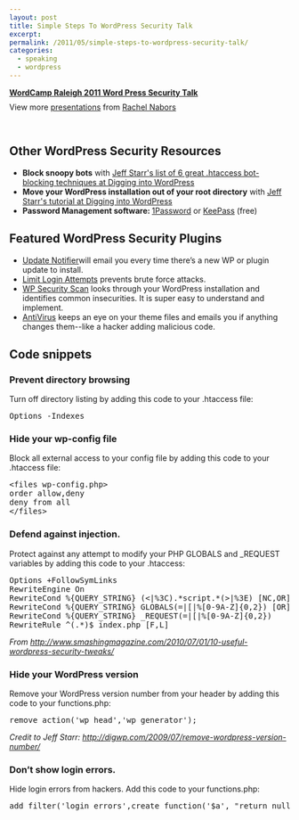 ```yaml
---
layout: post
title: Simple Steps To WordPress Security Talk
excerpt: 
permalink: /2011/05/simple-steps-to-wordpress-security-talk/
categories: 
  - speaking
  - wordpress
---
```

<div id="__ss_8046582" style="width: 425px;"><strong style="display: block; margin: 12px 0 4px;"><a title="Word p ress-security-talk" href="http://www.slideshare.net/CrowChick/word-p-resssecuritytalk">WordCamp Raleigh 2011 Word Press Security Talk</a></strong>
<div style="padding: 5px 0 12px;">View more <a href="http://www.slideshare.net/">presentations</a> from <a href="http://www.slideshare.net/CrowChick">Rachel Nabors</a></div>
&nbsp;

</div>
<h2>Other WordPress Security Resources</h2>
<ul>
  <li><strong>Block snoopy bots</strong> with <a href="http://digwp.com/2011/03/htaccess-wordpress-seo-security/">Jeff Starr's list of 6 great .htaccess bot-blocking techniques at Digging into WordPress</a></li>
  <li><strong>Move your WordPress installation out of your root directory</strong> with <a href="http://digwp.com/2009/07/move-your-wordpress-files-out-of-the-root-directory/">Jeff Starr's tutorial at Digging into WordPress</a></li>
  <li><strong>Password Management software: </strong><a href="http://agilebits.com/onepassword">1Password</a> or <a href="http://keepass.info/">KeePass</a> (free)</li>
</ul>
<h2>Featured WordPress Security Plugins</h2>
<ul>
  <li><a href="http://wordpress.org/extend/plugins/update-notifier/">Update Notifier</a>will email you every time there’s a new WP or plugin update to install.</li>
  <li><a href="http://wordpress.org/extend/plugins/limit-login-attempts/">Limit Login Attempts</a> prevents brute force attacks.</li>
  <li><a href="http://wordpress.org/extend/plugins/wp-security-scan/">WP Security Scan</a> looks through your WordPress installation and identifies common insecurities. It is super easy to understand and implement.</li>
  <li><a href="http://wordpress.org/extend/plugins/antivirus/">AntiVirus</a> keeps an eye on your theme files and emails you if anything changes them--like a hacker adding malicious code.</li>
</ul>
<h2>Code snippets</h2>
<h3>Prevent directory browsing</h3>
Turn off directory listing by adding this code to your .htaccess file:
<pre>Options -Indexes</pre>
<h3>Hide your wp-config file</h3>
Block all external access to your config file by adding this code to your .htaccess file:
<pre>&lt;files wp-config.php&gt;
order allow,deny
deny from all
&lt;/files&gt;</pre>
<h3>Defend against injection.</h3>
Protect against any attempt to modify your PHP GLOBALS and _REQUEST variables by adding this code to your .htaccess:
<pre>Options +FollowSymLinks
RewriteEngine On
RewriteCond %{QUERY_STRING} (&lt;|%3C).*script.*(&gt;|%3E) [NC,OR]
RewriteCond %{QUERY_STRING} GLOBALS(=|[|%[0-9A-Z]{0,2}) [OR]
RewriteCond %{QUERY_STRING} _REQUEST(=|[|%[0-9A-Z]{0,2})
RewriteRule ^(.*)$ index.php [F,L]</pre>
<cite>From <a href="http://www.smashingmagazine.com/2010/07/01/10-useful-wordpress-security-tweaks/">http://www.smashingmagazine.com/2010/07/01/10-useful-wordpress-security-tweaks/</a></cite>
<h3>Hide your WordPress version</h3>
Remove your WordPress version number from your header by adding this code to your functions.php:
<pre>remove_action('wp_head','wp_generator');</pre>
<cite>Credit to Jeff Starr: <a href="http://digwp.com/2009/07/remove-wordpress-version-number/">http://digwp.com/2009/07/remove-wordpress-version-number/</a>
</cite>
<h3>Don’t show login errors.</h3>
Hide login errors from hackers. Add this code to your functions.php:
<pre>add_filter('login_errors',create_function('$a', "return null;"));</pre>